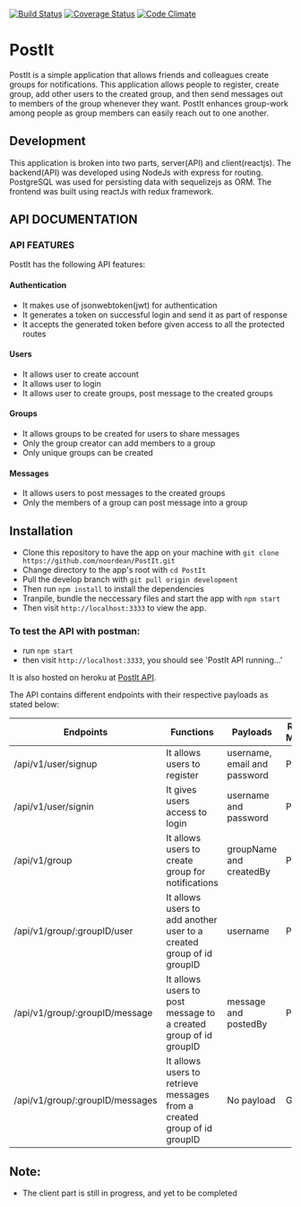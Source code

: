 [![Build Status](https://travis-ci.org/noordean/PostIt.svg?branch=server)](https://travis-ci.org/noordean/PostIt)
[![Coverage Status](https://coveralls.io/repos/github/noordean/PostIt/badge.svg?branch=development)](https://coveralls.io/github/noordean/PostIt?branch=server)
[![Code Climate](https://codeclimate.com/github/noordean/PostIt/badges/gpa.svg)](https://codeclimate.com/github/noordean/PostIt)
# PostIt
PostIt is a simple application that allows friends and colleagues create groups for notifications. This application allows people to register, create group, add other users to the created group, and then send messages out to members of the group whenever they want. PostIt enhances group-work among people as group members can easily reach out to one another.

## Development
This application is broken into two parts, server(API) and client(reactjs).
The backend(API) was developed using NodeJs with express for routing. PostgreSQL was used for persisting data with sequelizejs as ORM.
The frontend was built using reactJs with redux framework.

## API DOCUMENTATION
### API FEATURES
PostIt has the following API features:

#### Authentication
- It makes use of jsonwebtoken(jwt) for authentication
- It generates a token on successful login and send it as part of response
- It accepts the generated token before given access to all the protected routes

#### Users
- It allows user to create account
- It allows user to login
- It allows user to create groups, post message to the created groups

#### Groups
- It allows groups to be created for users to share messages
- Only the group creator can add members to a group
- Only unique groups can be created

#### Messages
- It allows users to post messages to the created groups
- Only the members of a group can post message into a group

## Installation
- Clone this repository to have the app on your machine with ```git clone https://github.com/noordean/PostIt.git```
- Change directory to the app's root with ```cd PostIt```
- Pull the develop branch with ```git pull origin development```
- Then run ```npm install```  to install the dependencies
- Tranpile, bundle the neccessary files and start the app with ```npm start```
- Then visit ```http://localhost:3333``` to view the app.

### To test the API with postman:
- run ```npm start```
- then visit ```http://localhost:3333```, you should see 'PostIt API running...' 

It is also hosted on heroku at <a href="https://full-ostit.herokuapp.com/" target="_blank">PostIt API</a>.

The API contains different endpoints with their respective payloads as stated below:

| Endpoints                    | Functions                                                               | Payloads                 | Request Methods |
|------------------------------|-------------------------------------------------------------------------|--------------------------|-----------------|
| /api/v1/user/signup             | It allows users to register                                             | username, email and password    | POST            |
| /api/v1/user/signin             | It gives users access to login                                          | username and password    | POST            |
| /api/v1/group                   | It allows users to create group for notifications                       | groupName and createdBy | POST            |
| /api/v1/group/:groupID/user     | It allows users to add another user to a created group of id groupID    | username                 | POST            |
| /api/v1/group/:groupID/message  | It allows users to post message to a created group of id groupID        | message and postedBy     | POST            |
| /api/v1/group/:groupID/messages | It allows users to retrieve messages from a created group of id groupID | No payload               | GET             |

## Note:
- The client part is still in progress, and yet to be completed
